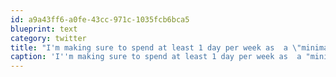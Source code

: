```yaml
---
id: a9a43ff6-a0fe-43cc-971c-1035fcb6bca5
blueprint: text
category: twitter
title: "I'm making sure to spend at least 1 day per week as  a \"minimal tech &amp; social media day'  #balance"
caption: 'I''m making sure to spend at least 1 day per week as  a "minimal tech &amp; social media day''  <span class="hashtag hashtag_local">#<a href="http://tweettemp.darylchymko.ca/?tag=balance">balance</a>'
---
```

